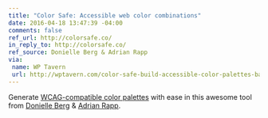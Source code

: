 ```yaml
---
title: "Color Safe: Accessible web color combinations"
date: 2016-04-18 13:47:39 -04:00
comments: false
ref_url: http://colorsafe.co/
in_reply_to: http://colorsafe.co/
ref_source: Donielle Berg & Adrian Rapp
via:
 name: WP Tavern
 url: http://wptavern.com/color-safe-build-accessible-color-palettes-based-on-wcag-guidelines
---
```


Generate [WCAG-compatible color palettes](http://webaim.org/blog/wcag-2-0-and-link-colors/) with ease in this awesome tool from [Donielle Berg](http://donielleberg.com) & [Adrian Rapp](http://adrianrapp.com).